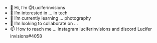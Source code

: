 - 👋 Hi, I’m @Luciferinvisions
- 👀 I’m interested in ... in tech
- 🌱 I’m currently learning ... photography
- 💞️ I’m looking to collaborate on ...
- 📫 How to reach me ... instagram luciferinvisions and discord Lucifer invisions#4058

<!---
Luciferinvisions/Luciferinvisions is a ✨ special ✨ repository because its `README.md` (this file) appears on your GitHub profile.
You can click the Preview link to take a look at your changes.
--->
